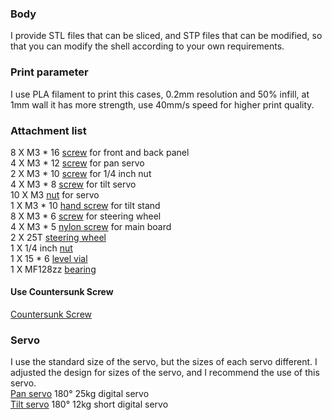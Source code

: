 ### Body
I provide STL files that can be sliced, and STP files that can be modified, so that you can modify the shell according to your own requirements.

### Print parameter
I use PLA filament to print this cases, 0.2mm resolution and 50% infill, at 1mm wall it has more strength, use 40mm/s speed for higher print quality.

### Attachment list
8  X M3 * 16 [screw](https://detail.tmall.com/item.htm?id=15880165683) for front and back panel  
4  X M3 * 12 [screw](https://detail.tmall.com/item.htm?id=15880165683) for pan servo  
2  X M3 * 10 [screw](https://detail.tmall.com/item.htm?id=15880165683) for 1/4 inch nut  
4  X M3 * 8  [screw](https://detail.tmall.com/item.htm?id=15880165683) for tilt servo  
10 X M3 [nut](https://detail.tmall.com/item.htm?id=20955552239&skuId=4319440520071) for servo  
1  X M3 * 10 [hand screw](https://detail.tmall.com/item.htm?id=17969634781&skuId=27553086583) for tilt stand  
8  X M3 * 6 [screw](https://detail.tmall.com/item.htm?id=15880165683) for steering wheel  
4  X M3 * 5 [nylon screw](https://detail.tmall.com/item.htm?id=17937568105&skuId=35998198392) for main board   
2  X 25T [steering wheel](https://item.taobao.com/item.htm?id=610941541573)  
1  X 1/4 inch [nut](https://detail.tmall.com/item.htm?id=22539384837&skuId=4297171597003)  
1  X 15 * 6 [level vial](https://item.taobao.com/item.htm?id=525788874394)  
1  X MF128zz [bearing](https://detail.tmall.com/item.htm?id=593627759602&skuId=4095252424985)  

#### Use Countersunk Screw

[Countersunk Screw](https://github.com/akari-tun/iAts_pro/tree/master/doc/cases/Countersunk%20Screw)

### Servo
I use the standard size of the servo, but the sizes of each servo different. I adjusted the design for sizes of the servo, and I recommend the use of this servo.  
[Pan servo](https://item.taobao.com/item.htm?id=581039145230&_u=b1i80m591e6) 180° 25kg digital servo  
[Tilt servo](https://item.taobao.com/item.htm?id=583942389297&_u=b1i80m530e0) 180° 12kg short digital servo  